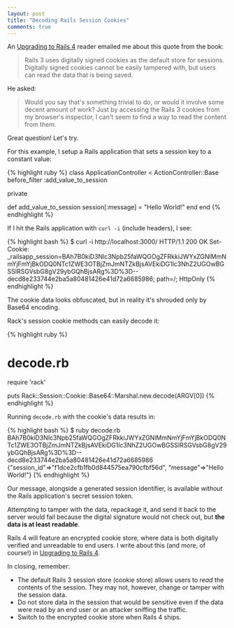```yaml
---
layout: post
title: "Decoding Rails Session Cookies"
comments: true
---
```


An [Upgrading to Rails 4](http://www.upgradingtorails4.com/) reader emailed me
about this quote from the book:

> Rails 3 uses digitally signed cookies as the default store for sessions.
> Digitally signed cookies cannot be easily tampered with, but users can read
> the data that is being saved.

He asked:

> Would you say that's something trivial to do, or would it involve some decent
> amount of work? Just by accessing the Rails 3 cookies from my browser's
> inspector, I can't seem to find a way to read the content from them.

Great question! Let's try.

For this example, I setup a Rails application that sets a session key to a
constant value:

{% highlight ruby %}
class ApplicationController < ActionController::Base
  before_filter :add_value_to_session

  private

  def add_value_to_session
    session[:message] = "Hello World!"
  end
end
{% endhighlight %}

If I hit the Rails application with `curl -i` (include headers), I see:

{% highlight bash %}
$ curl -i http://localhost:3000/
HTTP/1.1 200 OK 
Set-Cookie: _railsapp_session=BAh7B0kiD3Nlc3Npb25faWQGOgZFRkkiJWYxZGNlMmNmYjFmYjBkODQ0NTc1ZWE3OTBjZmJmNTZkBjsAVEkiDG1lc3NhZ2UGOwBGSSIRSGVsbG8gV29ybGQhBjsARg%3D%3D--decd8e233744e2ba5a80481426e41d72a6685986; path=/; HttpOnly
{% endhighlight %}

The cookie data looks obfuscated, but in reality it's shrouded only by Base64
encoding.

Rack's session cookie methods can easily decode it:

{% highlight ruby %}
# decode.rb
require 'rack'

puts Rack::Session::Cookie::Base64::Marshal.new.decode(ARGV[0])
{% endhighlight %}

Running `decode.rb` with the cookie's data results in:

{% highlight bash %}
$ ruby decode.rb BAh7B0kiD3Nlc3Npb25faWQGOgZFRkkiJWYxZGNlMmNmYjFmYjBkODQ0NTc1ZWE3OTBjZmJmNTZkBjsAVEkiDG1lc3NhZ2UGOwBGSSIRSGVsbG8gV29ybGQhBjsARg%3D%3D--decd8e233744e2ba5a80481426e41d72a6685986
{"session_id"=>"f1dce2cfb1fb0d844575ea790cfbf56d", "message"=>"Hello World!"}
{% endhighlight %}

Our message, alongside a generated session identifier, is available *without*
the Rails application's secret session token.

Attempting to tamper with the data, repackage it, and send it back to the
server would fail because the digital signature would not check out, but
**the data is at least readable**.

Rails 4 will feature an encrypted cookie store, where data is both digitally
verified and unreadable to end users. I write about this (and more, of course!)
in [Upgrading to Rails 4](http://www.upgradingtorails4.com/).

In closing, remember:

* The default Rails 3 session store (cookie store) allows users to *read*
the contents of the session. They may not, however, change or tamper with the
session data.
* Do not store data in the session that would be sensitive even if the data
were read by an end user or an attacker sniffing the traffic.
* Switch to the encrypted cookie store when Rails 4 ships.
